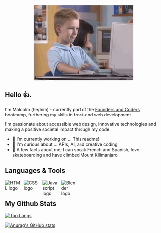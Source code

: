<p align="center">
<img src="https://github.com/malcolmwilson8/malcolmwilson8/blob/main/thumbs-up.gif">
</p>

## Hello 👍.

I'm Malcolm (he/him) - currently part of the [Founders and Coders](https://learn.foundersandcoders.com/) bootcamp, furthering my skills in front-end web development.

I'm passionate about accessible web design, innovative technologies and making a positive societal impact through my code.

- 🔭 I’m currently working on ... This readme!
- 🌠 I'm curious about ... APIs, AI, and creative coding
- 🌄 A few facts about me; I can speak French and Spanish, love skateboarding and have climbed Mount Kilimanjaro

## Languages & Tools

<img align="left" width="50px" height="50px" alt="HTML logo" style="padding-right:10px;" src="https://cdn-icons-png.flaticon.com/512/732/732212.png"/> 
<img align="left" width="50px" height="50px" alt="CSS logo" style="padding-right:10px;" src="https://upload.wikimedia.org/wikipedia/commons/thumb/6/62/CSS3_logo.svg/2048px-CSS3_logo.svg.png"/>
<img align="left" width="50px" height="50px" alt="Javascript logo" style="padding-right:10px;" src="https://cdn.worldvectorlogo.com/logos/javascript-1.svg"/>
<img align="left" width="50px" height="50px" alt="Blender logo" style="padding-right:10px;" src="https://upload.wikimedia.org/wikipedia/commons/thumb/0/0c/Blender_logo_no_text.svg/2503px-Blender_logo_no_text.svg.png"/>
<br /> <br />

## My Github Stats

[![Top Langs](https://github-readme-stats.vercel.app/api/top-langs/?username=malcolmwilson8&theme=dark)](https://github.com/malcolmwilson8/github-readme-stats)

[![Anurag's GitHub stats](https://github-readme-stats.vercel.app/api?username=malcolmwilson8&theme=dark)](https://github.com/malcolmwilson8/github-readme-stats)


